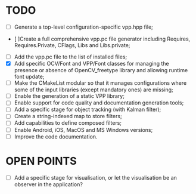 # TODO

- [ ] Generate a top-level configuration-specific vpp.hpp file;
- [ ]Create a full comprehensive vpp.pc file generator including Requires,
  Requires.Private, CFlags, Libs and Libs.private;
- [ ] Add the vpp.pc file to the list of installed files;
- [X] Add specific OCV/Font and VPP/Font classes for managing the
  presence or absence of OpenCV\_freetype library and allowing
  runtime font update;
- [ ] Make the CMakeList modular so that it manages configurations
  where some of the input libraries (except mandatory ones) are
  missing;
- [ ] Enable the generation of a static VPP library;
- [ ] Enable support for code quality and documentation generation
  tools;
- [ ] Add a specific stage for object tracking (with Kalman filter);
- [ ] Create a string-indexed map to store filters;
- [ ] Add capabilities to define composed filters;
- [ ] Enable Android, iOS, MacOS and MS Windows versions;
- [ ] Improve the code documentation.

# OPEN POINTS

- [ ] Add a specific stage for visualisation, or let the visualisation
  be an observer in the application?

